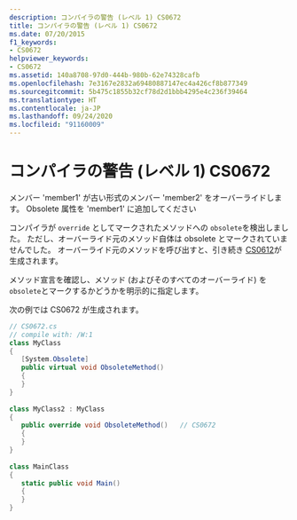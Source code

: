 ```yaml
---
description: コンパイラの警告 (レベル 1) CS0672
title: コンパイラの警告 (レベル 1) CS0672
ms.date: 07/20/2015
f1_keywords:
- CS0672
helpviewer_keywords:
- CS0672
ms.assetid: 140a8708-97d0-444b-980b-62e74328cafb
ms.openlocfilehash: 7e3167e2832a69480887147ec4a426cf8b877349
ms.sourcegitcommit: 5b475c1855b32cf78d2d1bbb4295e4c236f39464
ms.translationtype: HT
ms.contentlocale: ja-JP
ms.lasthandoff: 09/24/2020
ms.locfileid: "91160009"
---
```

# <a name="compiler-warning-level-1-cs0672"></a>コンパイラの警告 (レベル 1) CS0672

メンバー 'member1' が古い形式のメンバー 'member2' をオーバーライドします。 Obsolete 属性を 'member1' に追加してください  
  
 コンパイラが `override` としてマークされたメソッドへの `obsolete`を検出しました。 ただし、オーバーライド元のメソッド自体は obsolete とマークされていませんでした。 オーバーライド元のメソッドを呼び出すと、引き続き [CS0612](./cs0612.md)が生成されます。  
  
 メソッド宣言を確認し、メソッド (およびそのすべてのオーバーライド) を `obsolete`とマークするかどうかを明示的に指定します。  
  
 次の例では CS0672 が生成されます。  
  
```csharp  
// CS0672.cs  
// compile with: /W:1  
class MyClass  
{  
   [System.Obsolete]  
   public virtual void ObsoleteMethod()  
   {  
   }  
}  
  
class MyClass2 : MyClass  
{  
   public override void ObsoleteMethod()   // CS0672  
   {  
   }  
}  
  
class MainClass  
{  
   static public void Main()  
   {  
   }  
}  
```
